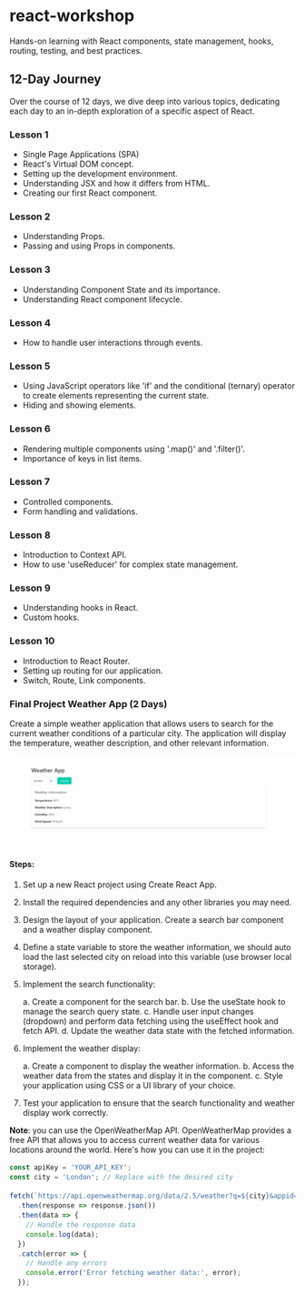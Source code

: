 # react-workshop
Hands-on learning with React components, state management, hooks, routing, testing, and best practices.

## 12-Day Journey
Over the course of 12 days, we dive deep into various topics, dedicating each day to an in-depth exploration of a specific aspect of React.

### Lesson 1
* Single Page Applications (SPA)
* React's Virtual DOM concept.
* Setting up the development environment.
* Understanding JSX and how it differs from HTML.
* Creating our first React component.

### Lesson 2
* Understanding Props.
* Passing and using Props in components.

### Lesson 3
* Understanding Component State and its importance.
* Understanding React component lifecycle.

### Lesson 4
* How to handle user interactions through events.

### Lesson 5
* Using JavaScript operators like 'if' and the conditional (ternary) operator to create elements representing the current state.
* Hiding and showing elements.

### Lesson 6
* Rendering multiple components using '.map()' and '.filter()'.
* Importance of keys in list items.

### Lesson 7
* Controlled components.
* Form handling and validations.

### Lesson 8
* Introduction to Context API.
* How to use 'useReducer' for complex state management.

### Lesson 9
* Understanding hooks in React.
* Custom hooks.

### Lesson 10
* Introduction to React Router.
* Setting up routing for our application.
* Switch, Route, Link components.

### Final Project Weather App (2 Days)

Create a simple weather application that allows users to search for the current weather conditions of a particular city. The application will display the temperature, weather description, and other relevant information.

![Alt text](project.png)

#### Steps:
1. Set up a new React project using Create React App.

2. Install the required dependencies and any other libraries you may need.

3. Design the layout of your application. Create a search bar component and a weather display component.

4. Define a state variable to store the weather information, we should auto load the last selected city on reload into this variable (use browser local storage).

5. Implement the search functionality:

    a. Create a component for the search bar.
    b. Use the useState hook to manage the search query state.
    c. Handle user input changes (dropdown) and perform data fetching using the useEffect hook and fetch API.
    d. Update the weather data state with the fetched information.

6. Implement the weather display:

    a. Create a component to display the weather information.
    b. Access the weather data from the states and display it in the component.
    c. Style your application using CSS or a UI library of your choice.

7. Test your application to ensure that the search functionality and weather display work correctly.

**Note**: you can use the OpenWeatherMap API. OpenWeatherMap provides a free API that allows you to access current weather data for various locations around the world. Here's how you can use it in the project:

```js
const apiKey = 'YOUR_API_KEY';
const city = 'London'; // Replace with the desired city

fetch(`https://api.openweathermap.org/data/2.5/weather?q=${city}&appid=${apiKey}`)
  .then(response => response.json())
  .then(data => {
    // Handle the response data
    console.log(data);
  })
  .catch(error => {
    // Handle any errors
    console.error('Error fetching weather data:', error);
  });

```

